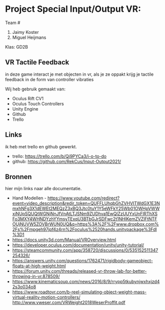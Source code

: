 # Project Special Input/Output VR:

Team #
1. Jaimy Koster 
2. Miguel Heijmans

Klas: GD2B

## VR Tactile Feedback
in deze game interact je met objecten in vr, als je ze oppakt krijg je tactile feedback in de form van controller vibraties

Wij heb gebruik gemaakt van:
* Oculus Rift CV1
* Oculus Touch Controllers
* Unity Engine
* Github
* Trello

## Links

ik heb met trello en github gewerkt.

* trello: https://trello.com/b/Qi9PYCa3/i-o-to-do
* github: https://github.com/RekCus/Input-Output2021/

## Bronnen
hier mijn links naar alle documentatie.

* Hand Modellen - https://www.youtube.com/redirect?event=video_description&redir_token=QUFFLUhqbGhZVHVITWdGX1E3NmxhNFg3X1dEWEt2MEQzZ3xBQ3Jtc0tuY1Y5eWFkY25Wb01OWHpVWWxiNUpSQUQtWGNjNnJfVnAtLTJSNm9ZUDhva1EwQlZzUUYxUnFlRThXSFo3MXY4WHNDYzhYYmsyTExqU3BTbGJrSDFwc2t1NHlKemZVZlFtNTFOUjNUVW5ZOVBrWUN0UQ&q=https%3A%2F%2Fwww.dropbox.com%2Fs%2Fmpgeh97jpf4z4rn%2Foculus%2520hands.unitypackage%3Fdl%3D1
* https://docs.unity3d.com/Manual/VROverview.html
* https://developer.oculus.com/documentation/unity/unity-tutorial/
* https://steamcommunity.com/app/358720/discussions/0/535152511347254326/ 
* https://answers.unity.com/questions/1762471/rigidbody-gameobject-floats-at-high-weight.html 
* https://forum.unity.com/threads/released-vr-throw-lab-for-better-throwing-in-vr.878509/ 
* https://www.kinematicsoup.com/news/2016/8/9/rrypp5tkubynjwxhxjzd42s3o034o8  
* https://www.roadtovr.com/b-reel-simulating-object-weight-mass-virtual-reality-motion-controllers/ http://www.vweser.com/VRWeight2018WeserProffit.pdf

